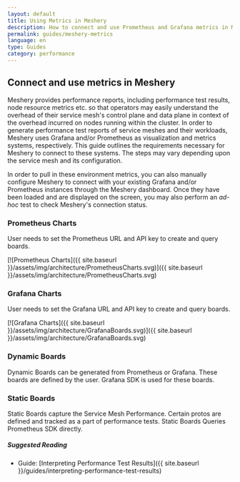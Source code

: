 ```yaml
---
layout: default
title: Using Metrics in Meshery
description: How to connect and use Prometheus and Grafana metrics in Meshery
permalink: guides/meshery-metrics
language: en
type: Guides
category: performance
---
```


## Connect and use metrics in Meshery

Meshery provides performance reports, including performance test results, node resource metrics etc. so that operators may easily understand the overhead of their service mesh's control plane and data plane in context of the overhead incurred on nodes running within the cluster. In order to generate performance test reports of service meshes and their workloads, Meshery uses Grafana and/or Prometheus as visualization and metrics systems, respectively. This guide outlines the requirements necessary for Meshery to connect to these systems. The steps may vary depending upon the service mesh and its configuration.

In order to pull in these environment metrics, you can also manually configure Meshery to connect with your existing Grafana and/or Prometheus instances through the Meshery dashboard. Once they have been loaded and are displayed on the screen, you may also perform an *ad-hoc* test to check Meshery's connection status.

### Prometheus Charts

User needs to set the Prometheus URL and API key to create and query boards.

[![Prometheus Charts]({{ site.baseurl }}/assets/img/architecture/PrometheusCharts.svg)]({{ site.baseurl }}/assets/img/architecture/PrometheusCharts.svg)


### Grafana Charts

User needs to set the Grafana URL and API key to create and query boards.

[![Grafana Charts]({{ site.baseurl }}/assets/img/architecture/GrafanaBoards.svg)]({{ site.baseurl }}/assets/img/architecture/GrafanaBoards.svg)

### Dynamic Boards

Dynamic Boards can be generated from Prometheus or Grafana. These boards are defined by the user. Grafana SDK is used for these boards.

### Static Boards

Static Boards capture the Service Mesh Performance. Certain protos are defined and tracked as a part of performance tests. Static Boards Queries Prometheus SDK directly.



<!-- ## Tutorial Guide

Connect Meshery to your Grafana and Prometheus instances to enable enhanced service mesh performance management. Deploy a service mesh and any available sample application

Retreive the IP address of your Minikube cluster by executing:
    
 <pre class="codeblock-pre">
 <div class="codeblock"><div class="clipboardjs">       
 minikube ip
 172.17.0.2
 </div></div>
 </pre>

* Set up Grafana and/or Prometheus:
1. [Connect Meshery to metric systems](#connect-meshery-to-metric-systems)
2. [Connect Meshery to metric systems using Minikube](#Connect-Meshery-to-metric-systems-using-Minikube)

* Expose the service metric ports - The service ports of Grafana and Prometheus need to be exposed in order for Meshery to connect to and interact with these visualizations and metrics systems.
* Access the port assigned to the metric service
* [Run Performance tests](#run-performance-tests)


### **Connect Meshery to metric systems**

#### 1. Using kubectl, edit the Grafana and Prometheus services in the *Istio-system* namespace:

```sh
kubectl edit svc grafana -n istio-system
```

#### 2. Change specification type

By default, the service specification types, like Grafana is configured to `ClusterIP`. You can change it to `NodePort` by executing:

 <pre class="codeblock-pre">
 <div class="codeblock"><div class="clipboardjs">
 kubectl patch svc prometheus -p '{"spec": {"type": "NodePort"}}' -n istio-system
 </div></div>
 </pre>

#### 3. Get the newly assigned port for your chosen service

Run:
```
kubectl get svc grafana -n istio-system
```

Example output:
```
NAME      TYPE       CLUSTER-IP      EXTERNAL-IP   PORT(S)          AGE
grafana   NodePort   10.100.67.144   <none>        3000:30188/TCP   3d11h
```

#### 4. Access the service port

 <pre class="codeblock-pre">
 <div class="codeblock"><div class="clipboardjs">
 http://172.17.0.2:30822
 </div></div>
 </pre>

###### 2. Expose the service

By default, the service specification types, like Prometheus, Grafana, and the `productpage`, are configured to **ClusterIP**. You can change it to **NodePort** by replacing *service spec type* with the spec you wish to run and executing:

 <pre class="codeblock-pre">
 <div class="codeblock"><div class="clipboardjs">
 kubectl patch svc grafana -p '{"spec": {"type": "NodePort"}}' -n istio-system
 </div></div>
 </pre>

### **Expose Grafana service**

* Get the NodePort of Grafana service using below command

```
kubectl describe services grafana -n istio-system|grep NodePort

o/p:NodePort:  http  32130/TCP
```

* Find the Grafana endpoint

The Grafana endpoint will be *http://$MINIKUBE_IP:NODE_PORT*

 <pre class="codeblock-pre">
 <div class="codeblock"><div class="clipboardjs">
 http://172.17.0.2:32130
 </div></div>
 </pre>

<a href="{{ site.baseurl }}/assets/img/meshery-metrics/grafana-server-settings.png">
  <img style="width:500px;" src="{{ site.baseurl }}/assets/img/meshery-metrics/grafana-server-settings.png" />
</a>

### **Expose Prometheus service**

Meshery allows you to expose Prometheus as a service with a single click. You can do this:
- [Through the Meshery UI](#meshery-ui)
- Alternatively, you can also attempt [Manual Integration](#manual-steps)

#### **Meshery UI**

Meshery auto-discovers all Prometheus instances available on your local system and will offer you a list of options to choose from. You can select the Prometheus Server that you wish to employ.


<a href="{{ site.baseurl }}/assets/img/meshery-metrics/prometheus-settings.png">
  <img style="width:500px;" src="{{ site.baseurl }}/assets/img/meshery-metrics/prometheus-settings.png" />
</a>

Meshery also provides you the option of simply pasting in your Prometheus queries:

- Navigate to the management page for Istio on the Meshery UI
- Click on <i class="fas fa-caret-right fa-lg"></i>, located under **Apply Custom Configuration** 
- Paste in your Prometherus query. Click on <i class="fas fa-caret-right fa-lg"></i>

<a href="{{ site.baseurl }}/assets/img/meshery-metrics/prometheus-query.png">
  <img style="width:500px;" src="{{ site.baseurl }}/assets/img/meshery-metrics/prometheus-query.png" />
</a>

#### **Manual Steps**

* Get the NodePort of Prometheus service by executing:

 <pre class="codeblock-pre">
 <div class="codeblock"><div class="clipboardjs">
 kubectl patch svc grafana -p '{"spec": {"type": "NodePort"}}' -n book-info
 </div></div>
 </pre>

* Find the Prometheus endpoint 

The Prometheus endpoint will be *http://$MINIKUBE_IP:NODE_PORT*

```
http://172.17.0.2:30822
```

#### **Expose Istio BookInfo sample app `productpage` service**

* Get the NodePort of `productpage` service by executing:

```
kubectl describe services productpage -n book-info|grep NodePort

NodePort:  http  30535/TCP
```

* Find the `productpage` endpoint

The `productpage` endpoint will be http://$MINIKUBE_IP:NODE_PORT

 <pre class="codeblock-pre">
 <div class="codeblock"><div class="clipboardjs">
 http://172.17.0.2:30535/productpage
 </div></div>
 </pre>

#### **Run Performance Tests**

After successfully setting up a connection between your metric service and Meshery, you may proceed to run performance tests by navigating to the Performance Test tab on Meshery:

<a href="{{ site.baseurl }}/assets/img/performance-management/performance-meshery.png"><img style="width:450px;padding-top:5px;" src="{{ site.baseurl }}/assets/img/performance-management/performance-meshery.png" /></a>

**Run Test Results**

<a href="{{ site.baseurl }}/assets/img/performance-management/meshery-and-grafana.png"><img style="width:450px;padding-top:5px;" src="{{ site.baseurl }}/assets/img/performance-management/meshery-and-grafana.png" /></a> -->

##### Suggested Reading

- Guide: [Interpreting Performance Test Results]({{ site.baseurl }}/guides/interpreting-performance-test-results)
